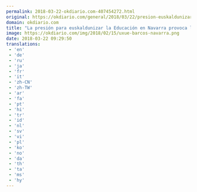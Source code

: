 ```yaml
---
permalink: 2018-03-22-okdiario.com-407454272.html
original: https://okdiario.com/general/2018/03/22/presion-euskaldunizar-educacion-navarra-provoca-cuarta-dimision-dos-anos-2000481
domain: okdiario.com
title: "La presión para euskaldunizar la Educación en Navarra provoca la cuarta dimisión en dos años"
image: https://okdiario.com/img/2018/02/15/uxue-barcos-navarra.png
date: 2018-03-22 09:29:50
translations: 
 - 'en'
 - 'de'
 - 'ru'
 - 'ja'
 - 'fr'
 - 'it'
 - 'zh-CN'
 - 'zh-TW'
 - 'ar'
 - 'fa'
 - 'pt'
 - 'hi'
 - 'tr'
 - 'id'
 - 'nl'
 - 'sv'
 - 'vi'
 - 'pl'
 - 'ko'
 - 'no'
 - 'da'
 - 'th'
 - 'ta'
 - 'ms'
 - 'hy'
---
```


